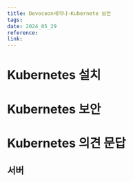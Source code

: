 ```yaml
---
title: Devoceon세미나-Kubernete 보안
tags: 
date: 2024_05_29
reference: 
link:
---
```

# Kubernetes 설치

# Kubernetes 보안
# Kubernetes 의견 문답

서버
---
